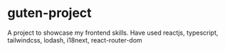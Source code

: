 # guten-project
A project to showcase my frontend skills. Have used reactjs, typescript, tailwindcss, lodash, i18next, react-router-dom
